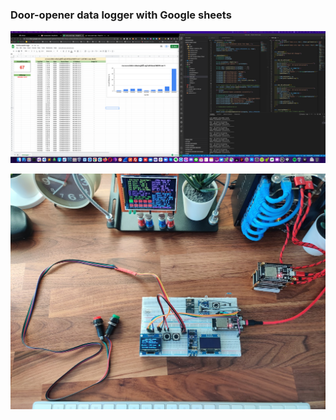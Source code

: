 ### Door-opener data logger with  Google sheets

![Door-opener and data logger](https://raw.githubusercontent.com/X-c0d3/door-opener-logger/main/Screenshot/ScreenShot01.png)


![Door-opener and data logger](https://raw.githubusercontent.com/X-c0d3/door-opener-logger/main/Screenshot/ScreenShot02.jpeg)

